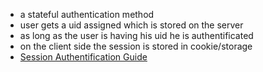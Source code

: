 - a stateful authentication method
- user gets a uid assigned which is stored on the server
- as long as the user is having his uid he is authentificated
- on the client side the session is stored in cookie/storage
- [Session Authentification Guide](https://roadmap.sh/guides/session-authentication)
